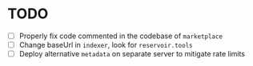 # TODO
- [ ] Properly fix code commented in the codebase of `marketplace`
- [ ] Change baseUrl in `indexer`, look for `reservoir.tools`
- [ ] Deploy alternative `metadata` on separate server to mitigate rate limits